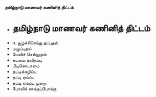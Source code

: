 **தமிழ்நாடு மாணவர் கணினித் திட்டம்**
- # தமிழ்நாடு மாணவர் கணினித் திட்டம்
- n. சூழ்ச்சிசெய்து தப்புதல்
- மழுப்புதல்
- மேவிச் செல்லுதல்
- கடமை தவிர்ப்பு
- பிடிகொடாமை
- தட்டிக்கழிப்பு
- தட்டி ஏய்ப்பு
- தட்டி ஏய்ப்பு முறை
- போலிச் சாக்குப்போக்கு.


